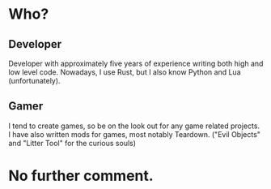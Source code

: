# Who?

## Developer

Developer with approximately five years of experience writing both high and low level code. 
Nowadays, I use Rust, but I also know Python and Lua (unfortunately).

## Gamer

I tend to create games, so be on the look out for any game related projects.
I have also written mods for games, most notably Teardown. ("Evil Objects" and "Litter Tool" for the curious souls)

# No further comment.
